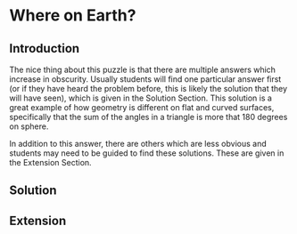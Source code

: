 # Where on Earth?

## Introduction

The nice thing about this puzzle is that there are multiple answers which increase in obscurity. Usually students will find one particular answer first (or if they have heard the problem before, this is likely the solution that they will have seen), which is given in the Solution Section. This solution is a great example of how geometry is different on flat and curved surfaces, specifically that the sum of the angles in a triangle is more that 180 degrees on sphere.

In addition to this answer, there are others which are less obvious and students may need to be guided to find these solutions. These are given in the Extension Section.

## Solution



## Extension
